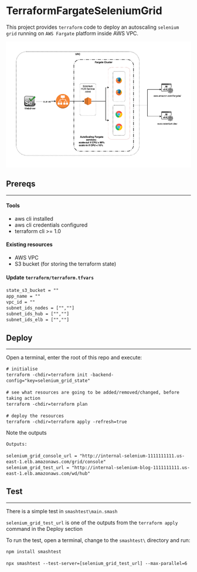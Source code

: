 TerraformFargateSeleniumGrid
============================

This project provides `terraform` code to deploy an autoscaling `selenium grid` running on `AWS Fargate` platform inside AWS VPC.

![Scheme](images/architecture.png)

## Prereqs
----------
#### Tools
  * aws cli installed
  * aws cli credentials configured
  * terraform cli >= 1.0

#### Existing resources
  * AWS VPC    
  * S3 bucket (for storing the terraform state) 

#### Update `terraform/terraform.tfvars`
```
state_s3_bucket = ""
app_name = ""
vpc_id = ""
subnet_ids_nodes = ["",""]
subnet_ids_hub = ["",""]
subnet_ids_elb = ["",""]
```

## Deploy
---------

Open a terminal, enter the root of this repo and execute:
```shell
# initialise  
terraform -chdir=terraform init -backend-config="key=selenium_grid_state"

# see what resources are going to be added/removed/changed, before taking action
terraform -chdir=terraform plan

# deploy the resources
terraform -chdir=terraform apply -refresh=true 
```

Note the outputs
```
Outputs:

selenium_grid_console_url = "http://internal-selenium-1111111111.us-east-1.elb.amazonaws.com/grid/console"
selenium_grid_test_url = "http://internal-selenium-blog-1111111111.us-east-1.elb.amazonaws.com/wd/hub"
```

## Test
------------

There is a simple test in `smashtest\main.smash`

`selenium_grid_test_url` is one of the outputs from the `terraform apply` command in the Deploy section

To run the test, open a terminal, change to the `smashtest\` directory and run: 

```shell
npm install smashtest

npx smashtest --test-server=[selenium_grid_test_url] --max-parallel=6
```

